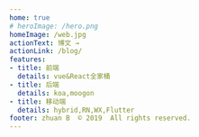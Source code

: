 ```yaml
---
home: true
# heroImage: /hero.png
homeImage: /web.jpg
actionText: 博文 →
actionLink: /blog/
features:
- title: 前端
  details: vue&React全家桶
- title: 后端
  details: koa,moogon
- title: 移动端
  details: hybrid,RN,WX,Flutter
footer: zhuan B  © ️2019  All rights reserved.
---
```

